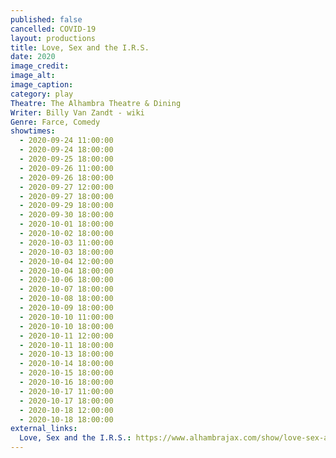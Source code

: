 ```yaml
---
published: false
cancelled: COVID-19
layout: productions
title: Love, Sex and the I.R.S.
date: 2020
image_credit: 
image_alt:
image_caption:
category: play
Theatre: The Alhambra Theatre & Dining
Writer: Billy Van Zandt - wiki
Genre: Farce, Comedy
showtimes: 
  - 2020-09-24 11:00:00
  - 2020-09-24 18:00:00
  - 2020-09-25 18:00:00
  - 2020-09-26 11:00:00
  - 2020-09-26 18:00:00
  - 2020-09-27 12:00:00
  - 2020-09-27 18:00:00
  - 2020-09-29 18:00:00
  - 2020-09-30 18:00:00
  - 2020-10-01 18:00:00
  - 2020-10-02 18:00:00
  - 2020-10-03 11:00:00
  - 2020-10-03 18:00:00
  - 2020-10-04 12:00:00
  - 2020-10-04 18:00:00
  - 2020-10-06 18:00:00
  - 2020-10-07 18:00:00
  - 2020-10-08 18:00:00
  - 2020-10-09 18:00:00
  - 2020-10-10 11:00:00
  - 2020-10-10 18:00:00
  - 2020-10-11 12:00:00
  - 2020-10-11 18:00:00
  - 2020-10-13 18:00:00
  - 2020-10-14 18:00:00
  - 2020-10-15 18:00:00
  - 2020-10-16 18:00:00
  - 2020-10-17 11:00:00
  - 2020-10-17 18:00:00
  - 2020-10-18 12:00:00
  - 2020-10-18 18:00:00
external_links:
  Love, Sex and the I.R.S.: https://www.alhambrajax.com/show/love-sex-and-the-irs/
---
```

